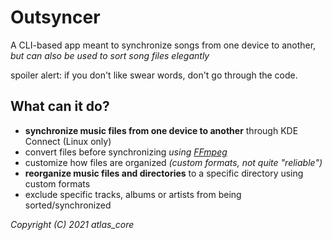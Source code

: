 # Outsyncer
A CLI-based app meant to synchronize songs from one device to another, *but can also be used to sort song files elegantly*

spoiler alert: if you don't like swear words, don't go through the code.
<!-- fucking told you. -->

## What can it do?
- **synchronize music files from one device to another** through KDE Connect (Linux only)
- convert files before synchronizing *using [FFmpeg](https://ffmpeg.org/)*
- customize how files are organized *(custom formats, not quite "reliable")*
- **reorganize music files and directories** to a specific directory using custom formats
- exclude specific tracks, albums or artists from being sorted/synchronized


*Copyright (C) 2021 atlas_core*